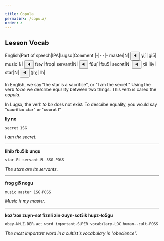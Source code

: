 ```yaml
---

title: Copula
permalink: /copula/
order: 3
---
```


## Lesson Vocab

English|Part of speech|IPA|Lugso|Comment
|-|-|-|-
master|N|<span class='spoken'> <button class='speak' type='button' data-ipa='ɣiʃ'>🔈</button> <span class='ipa'>ɣiʃ</span> </span>|gi5|
music|N|<span class='spoken'> <button class='speak' type='button' data-ipa='fɻəɣ'>🔈</button> <span class='ipa'>fɻəɣ</span> </span>|frog|
servant|N|<span class='spoken'> <button class='speak' type='button' data-ipa='fβuʃ'>🔈</button> <span class='ipa'>fβuʃ</span> </span>|fbu5|
secret|N|<span class='spoken'> <button class='speak' type='button' data-ipa='ɮij'>🔈</button> <span class='ipa'>ɮij</span> </span>|liy|
star|N|<span class='spoken'> <button class='speak' type='button' data-ipa='ɮiχ'>🔈</button> <span class='ipa'>ɮiχ</span> </span>|lih|

In English, we say "the star is a sacrifice", or "I am the secret." Using the verb _to be_ we describe equality between two things. This verb is called the _copula_.

In Lugso, the verb _to be_ does not exist. To describe equality, you would say "sacrifice star" or "secret I".

**liy no**

`secret 1SG`

_I am the secret._

---

**lihib fbu5ib ungu**

`star-PL servant-PL 3SG-POSS`

_The stars are its servants._

---

**frog gi5 nogu**

`music master 1SG-POSS`

_Music is my master._

---

**koz'zon zuyn-sot fiznli zin-zuyn-sot5ik hupz-fo5gu**

`obey-NMLZ.DER.act word important-SUPER vocabulary-LOC human--cult-POSS`

_The most important word in a cultist's vocabulary is "obedience"._